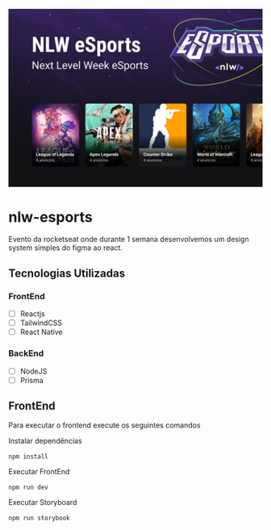 ![imagem de capa](https://github.com/wendelsilva/nlw-esports/blob/main/capa-nlw-esports.png?raw=true)
# nlw-esports

Evento da rocketseat onde durante 1 semana desenvolvemos um design system simples do figma ao react.

## Tecnologias Utilizadas
### FrontEnd
- [ ] Reactjs
- [ ] TailwindCSS
- [ ] React Native

### BackEnd
- [ ] NodeJS
- [ ] Prisma

## FrontEnd
Para executar o frontend execute os seguintes comandos

Instalar dependências
```
npm install
```
Executar FrontEnd
```
npm run dev
```
Executar Storyboard
```
npm run storybook
```

